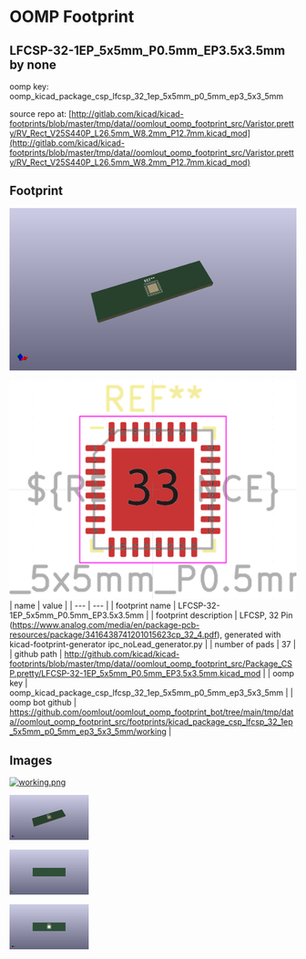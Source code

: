 # OOMP Footprint  
## LFCSP-32-1EP_5x5mm_P0.5mm_EP3.5x3.5mm  by none  
  
oomp key: oomp_kicad_package_csp_lfcsp_32_1ep_5x5mm_p0_5mm_ep3_5x3_5mm  
  
source repo at: [http://gitlab.com/kicad/kicad-footprints/blob/master/tmp/data//oomlout_oomp_footprint_src/Varistor.pretty/RV_Rect_V25S440P_L26.5mm_W8.2mm_P12.7mm.kicad_mod](http://gitlab.com/kicad/kicad-footprints/blob/master/tmp/data//oomlout_oomp_footprint_src/Varistor.pretty/RV_Rect_V25S440P_L26.5mm_W8.2mm_P12.7mm.kicad_mod)  
## Footprint  
  
[![working_kicad_pcb_3d.png](working_kicad_pcb_3d_600.png)](working_kicad_pcb_3d.png)  
  
[![working.png](working_600.png)](working.png)  
| name | value | 
| --- | --- | 
| footprint name | LFCSP-32-1EP_5x5mm_P0.5mm_EP3.5x3.5mm | 
| footprint description | LFCSP, 32 Pin (https://www.analog.com/media/en/package-pcb-resources/package/3416438741201015623cp_32_4.pdf), generated with kicad-footprint-generator ipc_noLead_generator.py | 
| number of pads | 37 | 
| github path | http://github.com/kicad/kicad-footprints/blob/master/tmp/data//oomlout_oomp_footprint_src/Package_CSP.pretty/LFCSP-32-1EP_5x5mm_P0.5mm_EP3.5x3.5mm.kicad_mod | 
| oomp key | oomp_kicad_package_csp_lfcsp_32_1ep_5x5mm_p0_5mm_ep3_5x3_5mm | 
| oomp bot github | https://github.com/oomlout/oomlout_oomp_footprint_bot/tree/main/tmp/data//oomlout_oomp_footprint_src/footprints/kicad_package_csp_lfcsp_32_1ep_5x5mm_p0_5mm_ep3_5x3_5mm/working | 
## Images  
  
[![working.png](working_140.png)](working.png)  
  
[![working_kicad_pcb_3d.png](working_kicad_pcb_3d_140.png)](working_kicad_pcb_3d.png)  
  
[![working_kicad_pcb_3d_back.png](working_kicad_pcb_3d_back_140.png)](working_kicad_pcb_3d_back.png)  
  
[![working_kicad_pcb_3d_front.png](working_kicad_pcb_3d_front_140.png)](working_kicad_pcb_3d_front.png)  
